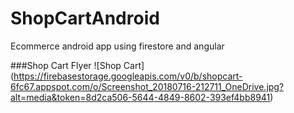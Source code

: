 # ShopCartAndroid
Ecommerce android app using firestore and angular

###Shop Cart Flyer
![Shop Cart] (https://firebasestorage.googleapis.com/v0/b/shopcart-6fc67.appspot.com/o/Screenshot_20180716-212711_OneDrive.jpg?alt=media&token=8d2ca506-5644-4849-8602-393ef4bb8941)
